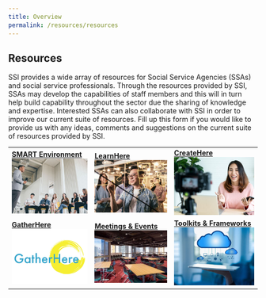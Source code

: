 ```yaml
---
title: Overview
permalink: /resources/resources
---
```


## Resources

SSI provides a wide array of resources for Social Service Agencies (SSAs) and social service professionals. Through the resources provided by SSI, SSAs may develop the capabilities of staff members and this will in turn help build capability throughout the sector due the sharing of knowledge and expertise. Interested SSAs can also collaborate with SSI in order to improve our current suite of resources. Fill up this form if you would like to provide us with any ideas, comments and suggestions on the current suite of resources provided by SSI.

|  |  |  |
|--|--|--|
|**[SMART Environment](/resources/SMART-environment)** <br> [![SMART Environment](/images/resources/mainpage/BlockBooks.jpg)](/resources/SMART-environment)   |**[LearnHere](/resources/learn-here)**[![LearnHere](/images/resources/mainpage/Learnhere.jpg)](/resources/learn-here)   |**[CreateHere](/resources/create-here)**[![CreateHere](/images/resources/mainpage/Createhere.jpg)](/resources/create-here)   |
|**[GatherHere](/resources/gather-here)**[![GatherHere](/images/resources/mainpage/Gatherhere.jpg)](/resources/gather-here)   |**[Meetings & Events](/resources/meetings-events)**[![Meetings & Events](/images/resources/mainpage/Venue.jpg)](/resources/meetings-events)   |**[Toolkits & Frameworks](/resources/toolkits-frameworks)**[![Toolkits & Frameworks](/images/resources/mainpage/Toolkit.jpg)](/resources/toolkits-frameworks)   |

